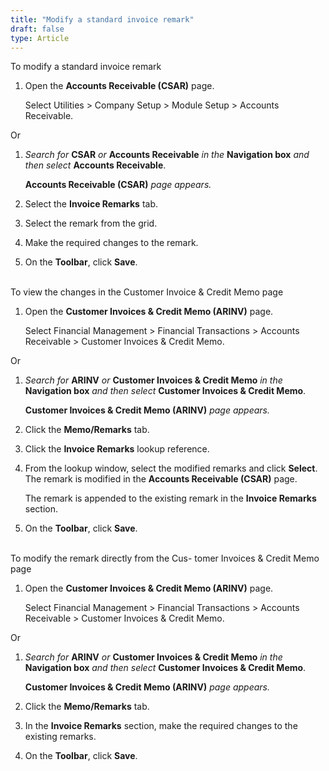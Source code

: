 ```yaml
---
title: "Modify a standard invoice remark"
draft: false
type: Article
---
```


To modify a standard invoice remark

1.  Open the **Accounts Receivable (CSAR)** page.

    Select Utilities > Company Setup > Module Setup > Accounts Receivable.

Or

1.  *Search for* **CSAR** *or* **Accounts Receivable** *in the* **Navigation box** *and then select* **Accounts Receivable**.

    **Accounts Receivable (CSAR)** *page appears.*

2.  Select the **Invoice Remarks** tab.
3.  Select the remark from the grid.
4.  Make the required changes to the remark.
5.  On the **Toolbar**, click **Save**.


<BR>To view the changes in the Customer Invoice & Credit Memo page
1.  Open the **Customer Invoices & Credit Memo (ARINV)** page.

    Select Financial Management > Financial Transactions > Accounts Receivable > Customer Invoices & Credit Memo.

Or

1.  *Search for* **ARINV** *or* **Customer Invoices & Credit Memo** *in the* **Navigation box** *and then select* **Customer Invoices & Credit Memo**.

    **Customer Invoices & Credit Memo (ARINV)** *page appears.*

2.  Click the **Memo/Remarks** tab.
3.  Click the **Invoice Remarks** lookup reference.
4.  From the lookup window, select the modified remarks and click **Select**. The remark is modified in the **Accounts Receivable (CSAR)** page.

    The remark is appended to the existing remark in the **Invoice Remarks** section.

5.  On the **Toolbar**, click **Save**.

<BR>To modify the remark directly from the Cus- tomer Invoices & Credit Memo page

1.  Open the **Customer Invoices & Credit Memo (ARINV)** page.

    Select Financial Management > Financial Transactions > Accounts Receivable > Customer Invoices & Credit Memo.

Or

1.  *Search for* **ARINV** *or* **Customer Invoices & Credit Memo** *in the* **Navigation box** *and then select* **Customer Invoices & Credit Memo**.

    **Customer Invoices & Credit Memo (ARINV)** *page appears.*

2.  Click the **Memo/Remarks** tab.
3.  In the **Invoice Remarks** section, make the required changes to the existing remarks.
4.  On the **Toolbar**, click **Save**.